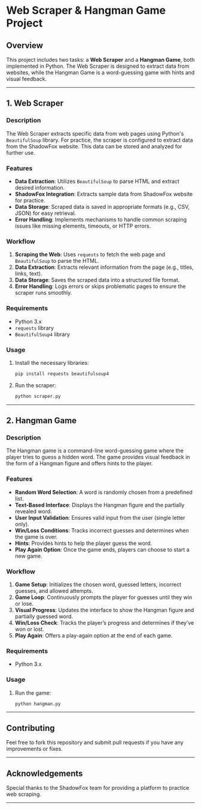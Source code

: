 # Web Scraper & Hangman Game Project

## Overview
This project includes two tasks: a **Web Scraper** and a **Hangman Game**, both implemented in Python. The Web Scraper is designed to extract data from websites, while the Hangman Game is a word-guessing game with hints and visual feedback.

---

## 1. Web Scraper

### Description
The Web Scraper extracts specific data from web pages using Python's `BeautifulSoup` library. For practice, the scraper is configured to extract data from the ShadowFox website. This data can be stored and analyzed for further use.

### Features
- **Data Extraction**: Utilizes `BeautifulSoup` to parse HTML and extract desired information.
- **ShadowFox Integration**: Extracts sample data from ShadowFox website for practice.
- **Data Storage**: Scraped data is saved in appropriate formats (e.g., CSV, JSON) for easy retrieval.
- **Error Handling**: Implements mechanisms to handle common scraping issues like missing elements, timeouts, or HTTP errors.

### Workflow
1. **Scraping the Web**: Uses `requests` to fetch the web page and `BeautifulSoup` to parse the HTML.
2. **Data Extraction**: Extracts relevant information from the page (e.g., titles, links, text).
3. **Data Storage**: Saves the scraped data into a structured file format.
4. **Error Handling**: Logs errors or skips problematic pages to ensure the scraper runs smoothly.

### Requirements
- Python 3.x
- `requests` library
- `BeautifulSoup4` library

### Usage
1. Install the necessary libraries:
   ```bash
   pip install requests beautifulsoup4
   ```
2. Run the scraper:
   ```bash
   python scraper.py
   ```

---

## 2. Hangman Game

### Description
The Hangman game is a command-line word-guessing game where the player tries to guess a hidden word. The game provides visual feedback in the form of a Hangman figure and offers hints to the player.

### Features
- **Random Word Selection**: A word is randomly chosen from a predefined list.
- **Text-Based Interface**: Displays the Hangman figure and the partially revealed word.
- **User Input Validation**: Ensures valid input from the user (single letter only).
- **Win/Loss Conditions**: Tracks incorrect guesses and determines when the game is over.
- **Hints**: Provides hints to help the player guess the word.
- **Play Again Option**: Once the game ends, players can choose to start a new game.

### Workflow
1. **Game Setup**: Initializes the chosen word, guessed letters, incorrect guesses, and allowed attempts.
2. **Game Loop**: Continuously prompts the player for guesses until they win or lose.
3. **Visual Progress**: Updates the interface to show the Hangman figure and partially guessed word.
4. **Win/Loss Check**: Tracks the player’s progress and determines if they’ve won or lost.
5. **Play Again**: Offers a play-again option at the end of each game.

### Requirements
- Python 3.x

### Usage
1. Run the game:
   ```bash
   python hangman.py
   ```

---

## Contributing
Feel free to fork this repository and submit pull requests if you have any improvements or fixes.

---

## Acknowledgements
Special thanks to the ShadowFox team for providing a platform to practice web scraping.

---
